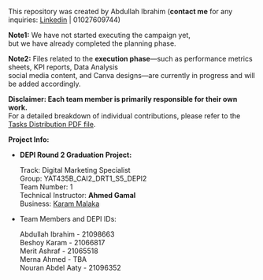 This repository was created by Abdullah Ibrahim (**contact me** for any inquiries: [Linkedin](https://www.linkedin.com/in/abdullah1s1k/) | 01027609744)

**Note1:** We have not started executing the campaign yet,  
but we have already completed the planning phase.

**Note2:** Files related to the **execution phase**—such as performance metrics sheets, KPI reports, Data Analysis  
social media content, and Canva designs—are currently in progress and will be added accordingly.

**Disclaimer: Each team member is primarily responsible for their own work.**  
For a detailed breakdown of individual contributions, please refer to the [Tasks Distribution PDF file](https://github.com/DEPI-Digital-Marketing-Project/DEPI-Digital-Marketing-Specialist-Track-Project-YAT435B-CAI2-DRT1-S5-DEPI2-Team1/blob/main/Tasks%20Distribution%20and%20Points%20Allocation.pdf). 


**Project Info:**

- **DEPI Round 2 Graduation Project:**

    Track: Digital Marketing Specialist  
    Group: YAT435B_CAI2_DRT1_S5_DEPI2  
    Team Number: 1  
    Technical Instructor: **Ahmed Gamal**  
    Business: [Karam Malaka](https://github.com/DEPI-Digital-Marketing-Project)  
  
- Team Members and DEPI IDs:  
  
    Abdullah Ibrahim - 21098663  
    Beshoy Karam -   21066817  
    Merit Ashraf - 21065518  
    Merna Ahmed - TBA   
    Nouran Abdel Aaty - 21096352 
